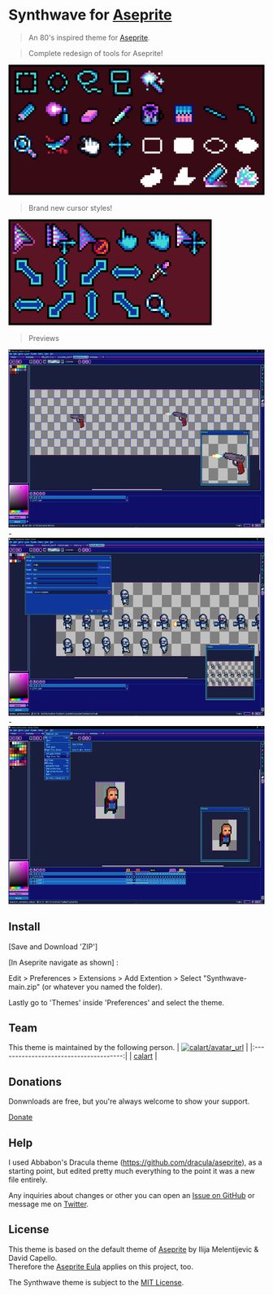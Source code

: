 # Synthwave for [Aseprite](https://www.aseprite.org/)

> An 80's inspired theme for [Aseprite](https://www.aseprite.org/).

> Complete redesign of tools for Aseprite!

<img src="https://github.com/Calart/Synthwave/blob/main/BrandNewCustomTools.png"/>

> Brand new cursor styles!

<img src="https://github.com/Calart/Synthwave/blob/main/BrandNewCursors.png"/>

> Previews

<img src="https://github.com/Calart/Synthwave/blob/main/screenshot.PNG" width="640" height="350" />
-
<img src="https://github.com/Calart/Synthwave/blob/main/screenshot1.PNG" width="640" height="350" />
-
<img src="https://github.com/Calart/Synthwave/blob/main/screenshot2.PNG" width="640" height="350" />


## Install

[Save and Download 'ZIP']

[In Aseprite navigate as shown] :

Edit > Preferences > Extensions > Add Extention > Select "Synthwave-main.zip" (or whatever you named the folder).

Lastly go to 'Themes' inside 'Preferences' and select the theme.

## Team

This theme is maintained by the following person.
| [![calart/avatar_url]][calart] |
|:--------------------------------------:|
|              [calart]              |

[calart]: https://github.com/calart
[calart/avatar_url]: https://avatars.githubusercontent.com/u/70825079?s=40&v=4

## Donations
Donwnloads are free, but you're always welcome to show your support.

[Donate](https://www.paypal.com/donate?hosted_button_id=GB6WHQYLRH3DS)

## Help
I used Abbabon's Dracula theme (https://github.com/dracula/aseprite), as a starting point, but edited pretty much everything to the point it was a new file entirely.

Any inquiries about changes or other you can open an [Issue on GitHub](https://github.com/Calart/Synthwave/issues/new/choose "New Issue &#183; https://github.com/Calart/Synthwave") or message me on [Twitter](https://twitter.com/pronomicalart).

## License
This theme is based on the default theme of [Aseprite](http://aseprite.org "Aseprite - Animated sprite editor & pixel art tool") by Ilija Melentijevic & David Capello.  
Therefore the [Aseprite Eula](https://github.com/aseprite/aseprite/blob/master/EULA.txt "aseprite/EULA.txt at master &#183; aseprite/aseprite") applies on this project, too.

The Synthwave theme is subject to the [MIT License](./LICENSE).
